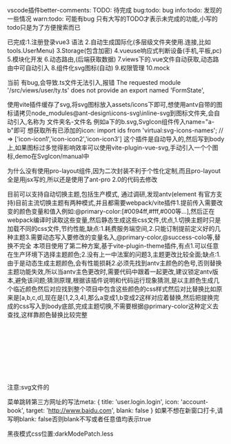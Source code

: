 vscode插件better-comments:
TODO: 待完成
bug:todo: bug
info:todo: 发现的一些情况
warn:todo: 可能有bug
只有大写的TODO才表示未完成的功能,小写的todo只是为了方便搜索而已

已完成:1.注册登录vue3 语法
2.自动生成国际化(多层级文件夹使用.连接,比如tools.UserMenu)
3.Storage(包含加密)
4.vueuse响应式判断设备(手机,平板,pc)
5.模块化开发
6.动态路由,(后端获取数据)
7.views下的.vue文件自动获取,动态路由中可自动引入
8.组件化svg图标(自动)
9.权限管理
10.mock

当前 <script setup lang="ts"></script>有bug,会导致.ts文件无法引入,报错 The requested module '/src/views/user/ty.ts' does not provide an export named 'FormState',


使用vite插件缓存了svg,将svg图标放入assets/icons下即可,想使用antv自带的图标请拷贝node_modules\@ant-design\icons-svg\inline-svg到图标文件夹,会自动引入,名称为 文件夹名-文件名 例如a下的b.svg,SvgIcon组件传入name="a-b"即可
想获取所有已添加的icon:
import ids from 'virtual:svg-icons-names';
// => ['icon-icon1','icon-icon2','icon-icon3']
这个插件是自动导入的,然后写到body上,如果图标过多觉得影响效率可以使用vite-plugin-vue-svg,手动引入一个个图标,demo在SvgIcon/manual中


为什么没有使用pro-layout组件,因为二次封装不利于个性化定制,而且pro-layout全是用jsx写的,所以还是使用了ant-pro 2.0的代码去修改


目前可以支持自动切换主题,包括生产模式,
通过调研,发现antv(element 有官方支持)目前主流切换主题有两种模式,并且都需要webpack/vite插件1.提前传入需要改变的颜色变量和值入例如:@primary-color:[#0094ff,#fff,#000等...],然后正在webpack编译时读取这些变量,然后静态生成这些css文件,优点,1.切换主题时只是加载不同的css文件,节约性能,缺点:1.耗费服务端空间,2.只能订制提前定义好的几种主题3.需要动态写入要修改的变量名入,@primary-color,@success-colo等,替换不完全
本项目使用了第二种方案,基于vite-plugin-theme插件,有点1.可以任意在生产环境下选择主题颜色;2.没有上一中法案的问题3,主题更改比较全面;缺点:1.由于是动态生成主题颜色,会有性能损耗2.必须先找到antv主颜色的色号,否则替换主题功能失效,所以当antv主色更改时,需要代码中跟着一起更改,建议锁定antv版本,避免该问题;猜测原理,根据该插件说明和代码运行现象猜测,是以主颜色生成几个临近颜色然后对应找到整个项目中包含这些颜色的css样式然后对比替换比如原来是[a,b,c,d],现在是[1,2,3,4],那么a变成1,b变成2这样对应着替换,然后把提换完成的css写入到body底部,完成主题切换,不需要根据@primary-color这种定义去查找,这样靠颜色替换比较完整


注意:svg文件的<svg> 标签上必须有 fill="currentColor" 字段,这样才能从外部的span等标签复制颜色,否则颜色不可变

菜单跳转第三方网址的写法meta: { title: 'user.login.login', icon: 'account-book', target: 'http://www.baidu.com', blank: false }
如果不想在新窗口打卡,请写明blank: false否则blank不写或者任意值均表示true

黑夜模式css位置:darkModePatch.less

